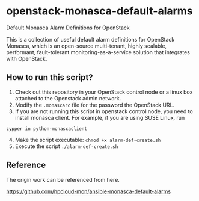 # openstack-monasca-default-alarms
Default Monasca Alarm Definitions for OpenStack

This is a collection of useful default alarm definitions for OpenStack Monasca, which is an open-source multi-tenant, highly scalable, performant, fault-tolerant monitoring-as-a-service solution that integrates with OpenStack.

## How to run this script?

1. Check out this repository in your OpenStack control node or a linux box attached to the Openstack admin network.
2. Modify the `.monascarc` file for the password the OpenStack URL.
3. If you are not running this script in openstack control node, you need to install monasca client. For example, if you are using SUSE Linux, run 

`zypper in python-monascaclient`

4. Make the script executable: `chmod +x alarm-def-create.sh`
5. Execute the script `./alarm-def-create.sh`

## Reference

The origin work can be referenced from here.

https://github.com/hpcloud-mon/ansible-monasca-default-alarms

